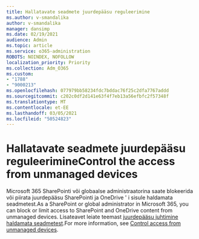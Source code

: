 ```yaml
---
title: Hallatavate seadmete juurdepääsu reguleerimine
ms.author: v-smandalika
author: v-smandalika
manager: dansimp
ms.date: 02/19/2021
audience: Admin
ms.topic: article
ms.service: o365-administration
ROBOTS: NOINDEX, NOFOLLOW
localization_priority: Priority
ms.collection: Adm_O365
ms.custom:
- "1788"
- "9000213"
ms.openlocfilehash: 077979bb58234fdc7bddac76f25c2dfa7767addd
ms.sourcegitcommit: c202c0df2d141e63f4f7eb13a56efbfc2f57348f
ms.translationtype: MT
ms.contentlocale: et-EE
ms.lasthandoff: 03/05/2021
ms.locfileid: "50524823"
---
```

# <a name="control-the-access-from-unmanaged-devices"></a><span data-ttu-id="8aba6-102">Hallatavate seadmete juurdepääsu reguleerimine</span><span class="sxs-lookup"><span data-stu-id="8aba6-102">Control the access from unmanaged devices</span></span>

<span data-ttu-id="8aba6-103">Microsoft 365 SharePointi või globaalse administraatorina saate blokeerida või piirata juurdepääsu SharePointi ja OneDrive ' i sisule haldamata seadmetest.</span><span class="sxs-lookup"><span data-stu-id="8aba6-103">As a SharePoint or global administrator in Microsoft 365, you can block or limit access to SharePoint and OneDrive content from unmanaged devices.</span></span> <span data-ttu-id="8aba6-104">Lisateavet leiate teemast [juurdepääsu juhtimine haldamata seadmetest](https://docs.microsoft.com/sharepoint/control-access-from-unmanaged-devices).</span><span class="sxs-lookup"><span data-stu-id="8aba6-104">For more information, see [Control access from unmanaged devices](https://docs.microsoft.com/sharepoint/control-access-from-unmanaged-devices).</span></span>